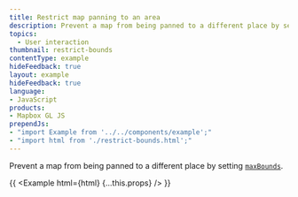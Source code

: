 ```yaml
---
title: Restrict map panning to an area
description: Prevent a map from being panned to a different place by setting maxBounds.
topics:
  - User interaction
thumbnail: restrict-bounds
contentType: example
hideFeedback: true
layout: example
hideFeedback: true
language:
- JavaScript
products:
- Mapbox GL JS
prependJs:
- "import Example from '../../components/example';"
- "import html from './restrict-bounds.html';"
---
```


Prevent a map from being panned to a different place by setting [`maxBounds`](https://maplibre.org/maplibre-gl-js-docs/api/map/#map#setmaxbounds).

{{ <Example html={html} {...this.props} /> }}
